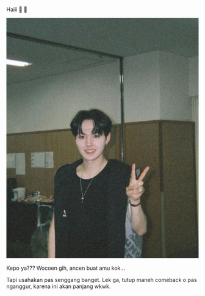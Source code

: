 Haiii 👋 👋

<img src="Source/𝐃𝐨𝐲𝐨𝐮𝐧𝐠 _ 26_12_23.jpg?raw=true"/>

Kepo ya??? Wocoen gih, ancen buat amu kok... 

Tapi usahakan pas senggang banget. Lek ga, tutup maneh comeback o pas nganggur, karena ini akan panjang wkwk.
